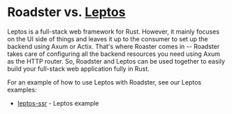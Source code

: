 # Roadster vs. [Leptos](https://crates.io/crates/leptos)

Leptos is a full-stack web framework for Rust. However, it mainly focuses on the UI side of things and leaves it up to
the consumer to set up the backend using Axum or Actix. That's where Roaster comes in -- Roadster takes care of
configuring all the backend resources you need using Axum as the HTTP router. So, Roadster and Leptos can be used
together to easily build your full-stack web application fully in Rust.

For an example of how to use Leptos with Roadster, see our Leptos examples:

- [leptos-ssr](https://github.com/roadster-rs/roadster/tree/main/examples/leptos-ssr) - Leptos example

